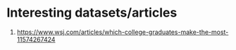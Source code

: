 # Interesting datasets/articles

1. https://www.wsj.com/articles/which-college-graduates-make-the-most-11574267424